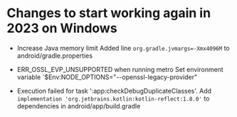 # Changes to start working again in 2023 on Windows

- Increase Java memory limit
   Added line `org.gradle.jvmargs=-Xmx4096M` to android/gradle.properties

- ERR_OSSL_EVP_UNSUPPORTED when running metro
  Set environment variable `$Env:NODE_OPTIONS="--openssl-legacy-provider"

- Execution failed for task ':app:checkDebugDuplicateClasses'.
  Add `implementation 'org.jetbrains.kotlin:kotlin-reflect:1.8.0'` to dependencies in android/app/build.gradle